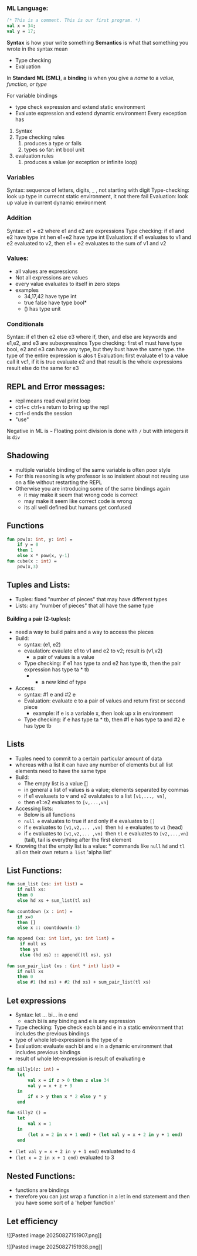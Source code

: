 ### ML Language:
```sml
(* This is a comment. This is our first program. *)
val x = 34;
val y = 17;

```

**Syntax** is how your write something
**Semantics** is what that something you wrote in the syntax mean
* Type checking
* Evaluation

In **Standard ML (SML)**, a **binding** is when you give a _name_ to a _value, function, or type_

For variable bindings
* type check expression and extend static environment
* Evaluate expression and extend dynamic environment
Every exception has
1. Syntax
2. Type checking rules
	1. produces a type or fails
	2. types so far: int bool unit
3. evaluation rules
	1. produces a value (or exception or infinite loop)

### Variables
Syntax: sequence of letters, digits, _ , not starting with digit
Type-checking: look up type in currecnt static environment, it not there fail
Evaluation: look up value in current dynamic environment

### Addition
Syntax: e1 + e2 where e1 and e2 are expressions
Type checking: if e1 and e2 have type int hen e1+e2 have type int
Evaluation: if e1 evaluates to v1 and e2 evaluated to v2, then e1 + e2 evaluates to the sum of v1 and v2

### Values:
* all values are expressions
* Not all expressions are values
* every value evaluates to itself in zero steps
* examples 
	* 34,17,42 have type int
	* true false have type bool*
	* () has type unit
### Conditionals
Syntax: if e1 then e2 else e3 where if, then, and else are keywords and e1,e2, and e3 are subexpressinos
Type checking: first e1 must have type bool, e2 and e3 can have any type, but they bust have the same type. the type of the entire expression is alos t
Evaluation: first evaluate e1 to a value call it vc1, if it is true evaluate e2 and that result is the whole expressions result else do the same for e3

## REPL and Error messages:
* repl means read eval print loop
* ctrl+c ctrl+s return to bring up the repl
* ctrl+d ends the session
* "use" 

Negative in ML is `~`
 Floating point division is done with `/` but with integers it is `div`
## Shadowing
* multiple variable binding of the same variable is often poor style
* For this reasoning is why professor is so insistent about not reusing use on a file without restarting the REPL
* Otherwise you are introducing some of the same bindings again
	* it may make it seem that wrong code is correct
	* may make it seem like correct code is wrong
	* its all well defined but humans get confused
## Functions
```sml
fun pow(x: int, y: int) = 
	if y = 0
	then 1
	else x * pow(x, y-1)
fun cube(x : int) = 
	pow(x,3)

```

## Tuples and Lists:
* Tuples: fixed "number of pieces" that may have different types
* Lists: any "number of pieces" that all have the same type
#### Building a pair (2-tuples):
* need a way to build pairs and a way to access the pieces
* Build:
	* syntax: (e1, e2)
	* evaulation: evaulate e1 to v1 and e2 to v2; result is (v1,v2)
		* a pair of values is a value
	* Type checking: if e1 has type ta and e2 has type tb, then the pair expression has type ta * tb
		* - a new kind of type
* Access:
	* syntax: #1 e and #2 e
	* Evaluation: evaluate e to a pair of values and return first or second piece
		* example: if e is a variable x, then look up x in environment
	* Type checking: if e has type ta * tb, then #1 e has type ta and #2 e has type tb
## Lists
* Tuples need to commit to a certain particular amount of data
* whereas with a list it can have any number of elements but all list elements need to have the same type
* Build:
	* The empty list is a value []
	* in general a list of values is a value; elements separated by commas
	* if e1 evaluaets to v and e2 evalutates to a list `[v1,..., vn]`,
	* then e1::e2 evaluates to `[v,...,vn]`
* Accessing lists:
	* Below is all functions
	* `null e` evaluates to true if and only if e evaluates to `[]`
	* if `e` evaluates to `[v1,v2,... ,vn] `then `hd e` evaluates to `v1` (head)
	* if `e` evaluates to `[v1,v2,... ,vn] `then `tl` e evaluates to `[v2,...,vn]` (tail), tail is everything after the first element
* Knowing that the empty list is a value:
		* commands like `null` `hd` and `tl` all on their own return `a list` 'alpha list'
## List Functions:
```sml
fun sum_list (xs: int list) = 
	if null xs:
	then 0
	else hd xs + sum_list(tl xs)
	
fun countdown (x : int) = 
	if x=0
	then []
	else x :: countdown(x-1)

fun append (xs: int list, ys: int list) = 
	 if null xs
	 then ys
	 else (hd xs) :: append((tl xs), ys)
	 
fun sum_pair_list (xs : (int * int) list) = 
	if null xs
	then 0
	else #1 (hd xs) + #2 (hd xs) + sum_pair_list(tl xs)
```
 
## Let expressions
- Syntax: let  ... bi... in  e end
	- each bi is any binding and e is any expression
- Type checking: Type check each bi and e in a static environment that includes the previous bindings
- type of whole let-expression is the type of e
- Evaluation: evaluate each bi and e in a dynamic environment that includes previous bindings
- result of whole let-expression is result of evaluating e
```sml
fun silly1(z: int) = 
	let
		val x = if z > 0 then z else 34
		val y = x + z + 9
	in
		if x > y then x * 2 else y * y
	end

fun silly2 () = 
	let
		val x = 1
	in
		(let x = 2 in x + 1 end) + (let val y = x + 2 in y + 1 end)
	end
```

* `(let val y = x + 2 in y + 1 end)` evaluated to 4
* `(let x = 2 in x + 1 end)` evaluated to 3
## Nested Functions:
* functions are bindings
* therefore you can just wrap a function in a let in end statement and then you have some sort of a 'helper function'
## Let efficiency
![[Pasted image 20250827151907.png]]

![[Pasted image 20250827151938.png]]

